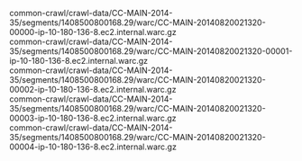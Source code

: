 common-crawl/crawl-data/CC-MAIN-2014-35/segments/1408500800168.29/warc/CC-MAIN-20140820021320-00000-ip-10-180-136-8.ec2.internal.warc.gz <br/>
common-crawl/crawl-data/CC-MAIN-2014-35/segments/1408500800168.29/warc/CC-MAIN-20140820021320-00001-ip-10-180-136-8.ec2.internal.warc.gz<br/>
common-crawl/crawl-data/CC-MAIN-2014-35/segments/1408500800168.29/warc/CC-MAIN-20140820021320-00002-ip-10-180-136-8.ec2.internal.warc.gz<br/>
common-crawl/crawl-data/CC-MAIN-2014-35/segments/1408500800168.29/warc/CC-MAIN-20140820021320-00003-ip-10-180-136-8.ec2.internal.warc.gz<br/>
common-crawl/crawl-data/CC-MAIN-2014-35/segments/1408500800168.29/warc/CC-MAIN-20140820021320-00004-ip-10-180-136-8.ec2.internal.warc.gz<br/>
